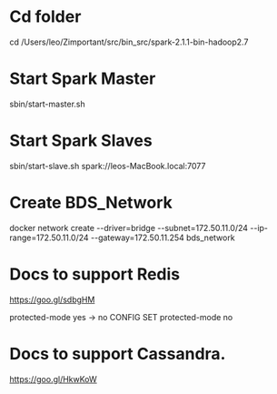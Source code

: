 # Cd folder
cd /Users/leo/Zimportant/src/bin_src/spark-2.1.1-bin-hadoop2.7

# Start Spark Master

sbin/start-master.sh

# Start Spark Slaves

sbin/start-slave.sh spark://leos-MacBook.local:7077

# Create BDS_Network
docker network create --driver=bridge --subnet=172.50.11.0/24 --ip-range=172.50.11.0/24 --gateway=172.50.11.254 bds_network

# Docs to support Redis
https://goo.gl/sdbgHM

protected-mode yes -> no
CONFIG SET protected-mode no


# Docs to support Cassandra.
https://goo.gl/HkwKoW